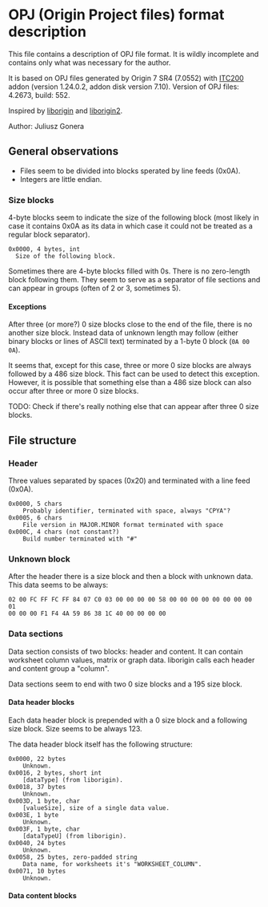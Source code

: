 OPJ (Origin Project files) format description
=============================================

This file contains a description of OPJ file format. It is wildly incomplete
and contains only what was necessary for the author.

It is based on OPJ files generated by Origin 7 SR4 (7.0552) with [ITC200][]
addon (version 1.24.0.2, addon disk version 7.10).
Version of OPJ files: 4.2673, build: 552.

Inspired by [liborigin][] and [liborigin2][].

Author: Juliusz Gonera

[ITC200]: http://www.microcal.com/products/itc/itc200.asp
[liborigin]: http://sourceforge.net/projects/liborigin/
[liborigin2]: http://soft.proindependent.com/liborigin2/


General observations
--------------------

* Files seem to be divided into blocks sperated by line feeds (0x0A).
* Integers are little endian.


### Size blocks

4-byte blocks seem to indicate the size of the following block (most likely
in case it contains 0x0A as its data in which case it could not be treated
as a regular block separator).

    0x0000, 4 bytes, int
      Size of the following block.

Sometimes there are 4-byte blocks filled with 0s. There is no zero-length
block following them. They seem to serve as a separator of file sections
and can appear in groups (often of 2 or 3, sometimes 5).


#### Exceptions

After three (or more?) 0 size blocks close to the end of the file, there is
no another size block. Instead data of unknown length may follow (either
binary blocks or lines of ASCII text) terminated by a 1-byte 0 block
(`0A 00 0A`).

It seems that, except for this case, three or more 0 size blocks are always
followed by a 486 size block. This fact can be used to detect this exception.
However, it is possible that something else than a 486 size block can also
occur after three or more 0 size blocks.

TODO: Check if there's really nothing else that can appear after three 0 size
blocks.


File structure
--------------

### Header

Three values separated by spaces (0x20) and terminated with a line feed (0x0A).

    0x0000, 5 chars
        Probably identifier, terminated with space, always "CPYA"?
    0x0005, 6 chars
        File version in MAJOR.MINOR format terminated with space
    0x000C, 4 chars (not constant?)
        Build number terminated with "#"


### Unknown block

After the header there is a size block and then a block with unknown data.
This data seems to be always:

    02 00 FC FF FC FF 84 07 C0 03 00 00 00 00 58 00 00 00 00 00 00 00 00 01
    00 00 00 F1 F4 4A 59 86 38 1C 40 00 00 00 00


### Data sections

Data section consists of two blocks: header and content. It can contain
worksheet column values, matrix or graph data. liborigin calls each header
and content group a "column".

Data sections seem to end with two 0 size blocks and a 195 size block.


#### Data header blocks

Each data header block is prepended with a 0 size block and a following size
block. Size seems to be always 123.

The data header block itself has the following structure:

    0x0000, 22 bytes
        Unknown.
    0x0016, 2 bytes, short int
        [dataType] (from liborigin).
    0x0018, 37 bytes
        Unknown.
    0x003D, 1 byte, char
        [valueSize], size of a single data value.
    0x003E, 1 byte
        Unknown.
    0x003F, 1 byte, char
        [dataTypeU] (from liborigin).
    0x0040, 24 bytes
        Unknown.
    0x0058, 25 bytes, zero-padded string
        Data name, for worksheets it's "WORKSHEET_COLUMN".
    0x0071, 10 bytes
        Unknown.


#### Data content blocks


